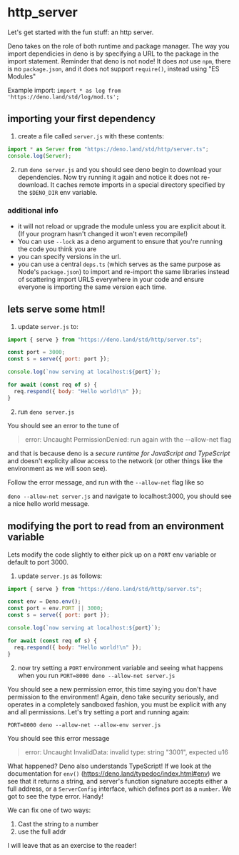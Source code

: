 # http_server

Let's get started with the fun stuff: an http server.

Deno takes on the role of both runtime and package manager. The way you import dependicies in deno is by specifying a URL to the package in the import statement. Reminder that deno is not node! It does _not_ use `npm`, there is no `package.json`, and it does not support `require()`, instead using "ES Modules"

Example import:
`import * as log from 'https://deno.land/std/log/mod.ts';`

## importing your first dependency

1. create a file called `server.js` with these contents:

```javascript
import * as Server from "https://deno.land/std/http/server.ts";
console.log(Server);
```

2. run `deno server.js` and you should see deno begin to download your dependencies. Now try running it again and notice it does not re-download. It caches remote imports in a special directory specified by the `$DENO_DIR` env variable.

### additional info

- it will not reload or upgrade the module unless you are explicit about it. (If your program hasn't changed it won't even recompile!)
- You can use `--lock` as a deno argument to ensure that you're running the code you think you are
- you can specify versions in the url.
- you can use a central `deps.ts` (which serves as the same purpose as Node's `package.json`) to import and re-import the same libraries instead of scattering import URLS everywhere in your code and ensure everyone is importing the same version each time.

## lets serve some html!

1. update `server.js` to:

```javascript
import { serve } from "https://deno.land/std/http/server.ts";

const port = 3000;
const s = serve({ port: port });

console.log(`now serving at localhost:${port}`);

for await (const req of s) {
  req.respond({ body: "Hello world!\n" });
}
```

2. run `deno server.js`

You should see an error to the tune of

> error: Uncaught PermissionDenied: run again with the --allow-net flag

and that is because deno is a _secure runtime for JavaScript and TypeScript_ and doesn't explicity allow access to the network (or other things like the environment as we will soon see).

Follow the error message, and run with the `--allow-net` flag like so

`deno --allow-net server.js` and navigate to localhost:3000, you should see a nice hello world message.

## modifying the port to read from an environment variable

Lets modify the code slightly to either pick up on a `PORT` env variable or default to port 3000.

1. update `server.js` as follows:

```javascript
import { serve } from "https://deno.land/std/http/server.ts";

const env = Deno.env();
const port = env.PORT || 3000;
const s = serve({ port: port });

console.log(`now serving at localhost:${port}`);

for await (const req of s) {
  req.respond({ body: "Hello world!\n" });
}
```

2. now try setting a `PORT` environment variable and seeing what happens when you run `PORT=8000 deno --allow-net server.js`

You should see a new permission error, this time saying you don't have permission to the environment! Again, deno take security seriously, and operates in a completely sandboxed fashion, you must be explicit with any and all permissions. Let's try setting a port and running again:

`PORT=8000 deno --allow-net --allow-env server.js`

You should see this error message

> error: Uncaught InvalidData: invalid type: string "3001", expected u16

What happened? Deno also understands TypeScript! If we look at the documentation for `env()` (https://deno.land/typedoc/index.html#env) we see that it returns a string, and server's function signature accepts either a full address, or a `ServerConfig` interface, which defines port as a `number`. We got to see the type error. Handy!

We can fix one of two ways:

1. Cast the string to a number
2. use the full addr

I will leave that as an exercise to the reader!
